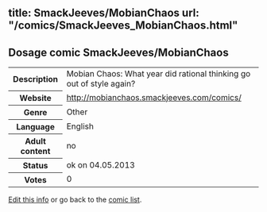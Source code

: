title: SmackJeeves/MobianChaos
url: "/comics/SmackJeeves_MobianChaos.html"
---
Dosage comic SmackJeeves/MobianChaos
-----------------------------------------

<p id="msg"></p>
<script type="text/javascript">
if (window.location.search === '?edit_info_mail=sent_ok') {
  var elem = document.getElementById("msg");
  elem.innerHTML = 'Edited information sucessfully sent for review, which is usually done daily. Thanks!';
  elem.className = 'ok';
}
</script>
<table class="comicinfo">
<tr>
<th>Description</th><td>Mobian Chaos: What year did rational thinking go out of style again?</td>
</tr>
<tr>
<th>Website</th><td><a href="http://mobianchaos.smackjeeves.com/comics/">http://mobianchaos.smackjeeves.com/comics/</a></td>
</tr>
<tr>
<th>Genre</th><td>Other</td>
</tr>
<tr>
<th>Language</th><td>English</td>
</tr>
<tr>
<th>Adult content</th><td>no</td>
</tr>
<tr>
<th>Status</th><td>ok on 04.05.2013</td>
</tr>
<tr>
<th>Votes</th><td>0</td>
</tr>
</table>

[Edit this info](SmackJeeves_MobianChaos_edit.html) or go back to the [comic list](../comic-index.html).
